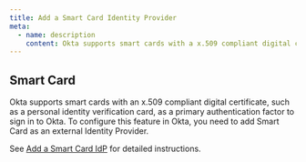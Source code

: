```yaml
---
title: Add a Smart Card Identity Provider
meta:
  - name: description
    content: Okta supports smart cards with a x.509 compliant digital certificate, such as a PIV card, as a primary authentication factor to sign in to Okta.
---
```


## Smart Card

Okta supports smart cards with an x.509 compliant digital certificate, such as a personal identity verification card, as a primary authentication factor to sign in to Okta. To configure this feature in Okta, you need to add Smart Card as an external Identity Provider.

See [Add a Smart Card IdP](https://help.okta.com/okta_help.htm?id=ext-idp-smart-card-workflow) for detailed instructions.